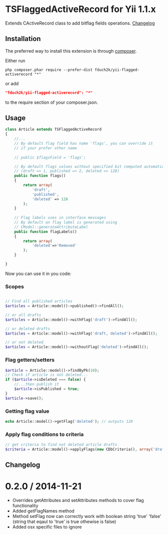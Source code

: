 # TSFlaggedActiveRecord for Yii 1.1.x

Extends CActiveRecord class to add bitflag fields operations. [Changelog](#Changelog)

## Installation
The preferred way to install this extension is through [composer](http://getcomposer.org/download/).

Either run

```
php composer.phar require --prefer-dist fduch2k/yii-flagged-activerecord "*"
```

or add

```json
"fduch2k/yii-flagged-activerecord": "*"
```

to the require section of your composer.json.

## Usage

```php
class Article extends TSFlaggedActiveRecord 
{
    //...
    // By default flag field has name 'flags', you can override it 
    // if your prefer other name
    
    // public $flagsField = 'flags';

    // By default flags values without specified bit computed automatically 
    // (draft => 1, published => 2, deleted => 128)
    public function flags() 
    {
        return array(
            'draft',
            'published',
            'deleted' => 128
        );
    }
    
    // Flag labels uses in interface messages
    // By default an flag label is generated using
    // CModel::generateAttributeLabel
    public function flagLabels()
    {
        return array(
            'deleted'=>'Removed'
        );
    }

}
```

Now you can use it in you code:
### Scopes
```php

// Find all published articles
$articles = Article::model()->published()->findAll();

// or all drafts
$articles = Article::model()->withFlag('draft')->findAll();

// or deleted drafts
$articles = Article::model()->withFlag('draft, deleted')->findAll();

// or not deleted
$articles = Article::model()->withoutFlag('deleted')->findAll();
```

### Flag getters/setters
```php
$article = Article::model()->findByPk(10);
// Check if article is not deleted...
if ($article->isDeleted === false) {
    //...then publish it
    $article->isPublished = true;
}
$article->save();
```

### Getting flag value
```php
echo Article::model()->getFlag('deleted'); // outputs 128
```

### Apply flag conditions to criteria
```php
// get criteria to find not deleted article drafts
$criteria = Article::model()->applyFlags(new CDbCriteria(), array('draft', '!deleted'));
```

## Changelog

0.2.0 / 2014-11-21
==================
 * Overrides getAttributes and setAttributes methods to cover flag functionality
 * Added getFlagNames method
 * Method setFlag now can correctly work with boolean string 'true' 'false' (string that eqaul to 'true' is true othewise is false)
 * Added osx specific files to ignore

